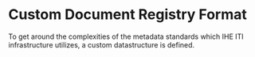 # Custom Document Registry Format

To get around the complexities of the metadata standards which IHE ITI infrastructure utilizes, a custom datastructure is defined.